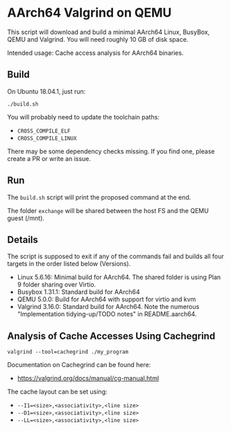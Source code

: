 # AArch64 Valgrind on QEMU

This script will download and build a minimal AArch64 Linux, BusyBox, QEMU
and Valgrind. You will need roughly 10 GB of disk space.

Intended usage: Cache access analysis for AArch64 binaries.

## Build

On Ubuntu 18.04.1, just run:

`./build.sh`

You will probably need to update the toolchain paths:
* `CROSS_COMPILE_ELF`
* `CROSS_COMPILE_LINUX`

There may be some dependency checks missing. If you find one, please create a PR
or write an issue.

## Run

The `build.sh` script will print the proposed command at the end.

The folder `exchange` will be shared between the host FS and the QEMU guest
(/mnt).

## Details

The script is supposed to exit if any of the commands fail and builds all four
targets in the order listed below (Versions).

* Linux 5.6.16: Minimal build for AArch64. The shared folder is using Plan 9
                folder sharing over Virtio.
* Busybox 1.31.1: Standard build for AArch64
* QEMU 5.0.0: Build for AArch64 with support for virtio and kvm
* Valgrind 3.16.0: Standard build for AArch64. Note the numerous "Implementation
                   tidying-up/TODO notes" in README.aarch64.

## Analysis of Cache Accesses Using Cachegrind

`valgrind --tool=cachegrind ./my_program`

Documentation on Cachegrind can be found here:
* https://valgrind.org/docs/manual/cg-manual.html

The cache layout can be set using:
* `--I1=<size>,<associativity>,<line size>`
* `--D1=<size>,<associativity>,<line size>`
* `--LL=<size>,<associativity>,<line size>`
